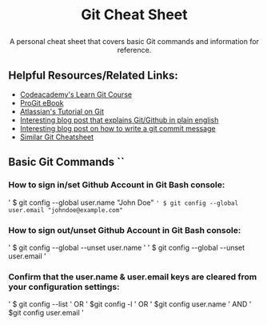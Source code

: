 # <p align="center"> Git Cheat Sheet
  <p align="center"> A personal cheat sheet that covers basic Git commands and information for reference.

## Helpful Resources/Related Links:
* [Codeacademy's Learn Git Course](https://www.codecademy.com/learn/learn-git)
* [ProGit eBook](https://git-scm.com/book/en/v2)
* [Atlassian's Tutorial on Git](https://www.atlassian.com/git/tutorials)
* [Interesting blog post that explains Git/Github in plain english](https://blog.red-badger.com/blog/2016/11/29/gitgithub-in-plain-english)
* [Interesting blog post on how to write a git commit message](https://chris.beams.io/posts/git-commit/)
* [Similar Git Cheatsheet](https://services.github.com/on-demand/downloads/github-git-cheat-sheet.pdf)

## Basic Git Commands ``



### How to sign in/set Github Account in Git Bash console:

' $ git config --global user.name "John Doe" `
' $ git config --global user.email "johndoe@example.com" `


### How to sign out/unset Github Account in Git Bash console:

' $ git config --global --unset user.name '
' $ git config --global --unset user.email '


### Confirm that the user.name & user.email keys are cleared from your configuration settings: 
' $ git config --list ' OR ' $git config -l ' OR ' $git config user.name ' AND ' $git config user.email '
 